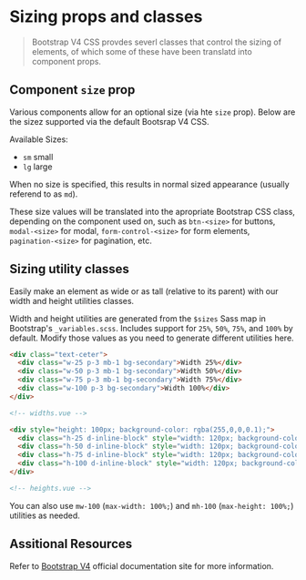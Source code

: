# Sizing props and classes

> Bootstrap V4 CSS provdes severl classes that control the sizing of elements,
of which some of these have been translatd into component props.


## Component `size` prop
Various components allow for an optional size (via hte `size` prop). Below are the
sizez supported via the default Bootsrap V4 CSS.

Available Sizes:

* `sm` small
* `lg` large

When no size is specified, this results in normal sized appearance (usually
referend to as `md`).

These size values will be translated into the apropriate Bootstrap CSS class,
depending on the component used on, such as `btn-<size>` for buttons, `modal-<size>`
for modal, `form-control-<size>` for form elements, `pagination-<size>` for
pagination, etc.

## Sizing utility classes
Easily make an element as wide or as tall (relative to its parent) with our width
and height utilities classes.

Width and height utilities are generated from the `$sizes` Sass map in Bootstrap's
`_variables.scss`. Includes support for `25%`, `50%`, `75%`, and `100%` by default.
Modify those values as you need to generate different utilities here.

```html
<div class="text-ceter">
  <div class="w-25 p-3 mb-1 bg-secondary">Width 25%</div>
  <div class="w-50 p-3 mb-1 bg-secondary">Width 50%</div>
  <div class="w-75 p-3 mb-1 bg-secondary">Width 75%</div>
  <div class="w-100 p-3 bg-secondary">Width 100%</div>
</div>

<!-- widths.vue -->
```

```html
<div style="height: 100px; background-color: rgba(255,0,0,0.1);">
  <div class="h-25 d-inline-block" style="width: 120px; background-color: rgba(0,0,255,.1)">Height 25%</div>
  <div class="h-50 d-inline-block" style="width: 120px; background-color: rgba(0,0,255,.1)">Height 50%</div>
  <div class="h-75 d-inline-block" style="width: 120px; background-color: rgba(0,0,255,.1)">Height 75%</div>
  <div class="h-100 d-inline-block" style="width: 120px; background-color: rgba(0,0,255,.1)">Height 100%</div>
</div>

<!-- heights.vue -->
```

You can also use `mw-100` (`max-width: 100%;`) and `mh-100` (`max-height: 100%;`) utilities as needed.

## Assitional Resources
Refer to [Bootstrap V4](http://getbootstrap.com/) official documentation site for more information.
